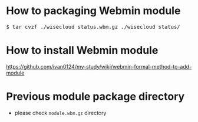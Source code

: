 # How to packaging Webmin module
<pre>
$ tar cvzf ./wisecloud_status.wbm.gz ./wisecloud_status/
</pre>

# How to install Webmin module

https://github.com/ivan0124/my-study/wiki/webmin-formal-method-to-add-module

# Previous module package directory

- please check `module.wbm.gz` directory
